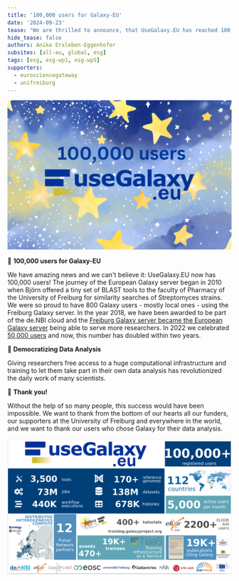 ```yaml
---
title: '100,000 users for Galaxy-EU'
date: '2024-09-23'
tease: "We are thrilled to announce, that UseGalaxy.EU has reached 100,000 users!"
hide_tease: false
authors: Anika Erxleben-Eggenhofer 
subsites: [all-eu, global, esg]
tags: [esg, esg-wp1, esg-wp5]
supporters:
  - eurosciencegateway
  - unifreiburg
---
```


![100K users for Galaxy-EU](100K.png)

🚀 **100,000 users for Galaxy-EU**

We have amazing news and we can't believe it: UseGalaxy.EU now has 100,000 users! 
The journey of the European Galaxy server began in 2010 when Björn offered a tiny set of BLAST tools to the faculty of Pharmacy of the University of Freiburg for similarity searches of Streptomyces strains. We were so proud to have 800 Galaxy users - mostly local ones - using the Freiburg Galaxy server. In the year 2018, we have been awarded to be part of the de.NBI cloud and the [Freiburg Galaxy server became the European Galaxy server](https://usegalaxy-eu.github.io/posts/2018/03/15/usegalaxy-eu) being able to serve more researchers. In 2022 we celebrated [50,000 users](https://galaxyproject.org/news/2022-06-23-reached-50000-users) and now, this number has doubled within two years.


🌟 **Democratizing Data Analysis**

Giving researchers free access to a huge computational infrastructure and training to let them take part in their own data analysis has revolutionized the daily work of many scientists.


🌟 **Thank you!**

Without the help of so many people, this success would have been impossible. We want to thank from the bottom of our hearts all our funders, our supporters at the University of Freiburg and everywhere in the world, and we want to thank our users who chose Galaxy for their data analysis.

![Factsheet_Galaxy-EU](factsheet_july.png)
